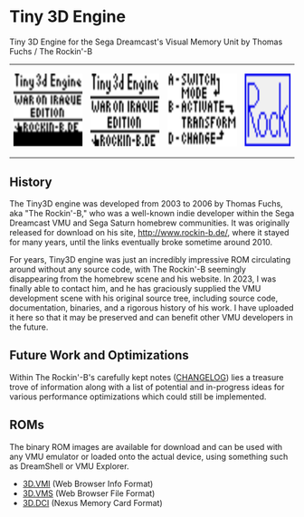 # Tiny 3D Engine
Tiny 3D Engine for the Sega Dreamcast's Visual Memory Unit by Thomas Fuchs / The Rockin'-B

<table><tr>
<td>
  <p align="left"><img src="https://github.com/gyrovorbis/tiny3dengine/blob/master/tiny3dBig.gif?raw=true" alt="Title" width="192" height="128"><br>
  </td><td>
<p align="left"><img src="https://github.com/gyrovorbis/tiny3dengine/blob/master/title.png?raw=true" alt="Title" width="192" height="128">
  </td><td>
<p align="left"><img src="https://github.com/gyrovorbis/tiny3dengine/blob/master/help.png?raw=true" alt="Help" width="192" height="128">
  </td><td>
<p align="left"><img src="https://github.com/gyrovorbis/tiny3dengine/blob/master/vms_icon.gif?raw=true" alt="Title" width="128" height="128">
  </td></tr></table>

## History
The Tiny3D engine was developed from 2003 to 2006 by Thomas Fuchs, aka "The Rockin'-B," who was a well-known indie developer within the Sega Dreamcast VMU and Sega Saturn homebrew communities. It was originally released for download on his site, http://www.rockin-b.de/, where it stayed for many years, until the links eventually broke sometime around 2010. 

For years, Tiny3D engine was just an incredibly impressive ROM circulating around without any source code, with The Rockin'-B seemingly disappearing from the homebrew scene and his website. In 2023, I was finally able to contact him, and he has graciously supplied the VMU development scene with his original source tree, including source code, documentation, binaries, and a rigorous history of his work. I have uploaded it here so that it may be preserved and can benefit other VMU developers in the future. 

## Future Work and Optimizations
Within The Rockin'-B's carefully kept notes (<a href="https://github.com/gyrovorbis/tiny3dengine/raw/master/CHANGELOG.md">CHANGELOG</a>) lies a treasure trove of information along with a list of potential and in-progress ideas for various performance optimizations which could still be implemented.

## ROMs
The binary ROM images are available for download and can be used with any VMU emulator or loaded onto the actual device, using something such as DreamShell or VMU Explorer.
* <a href="https://github.com/gyrovorbis/tiny3dengine/raw/master/3D.VMI">3D.VMI</a> (Web Browser Info Format)
* <a href="https://github.com/gyrovorbis/tiny3dengine/raw/master/3D.VMS">3D.VMS</a> (Web Browser File Format)
* <a href="https://github.com/gyrovorbis/tiny3dengine/raw/master/3D.DCI">3D.DCI</a> (Nexus Memory Card Format)
